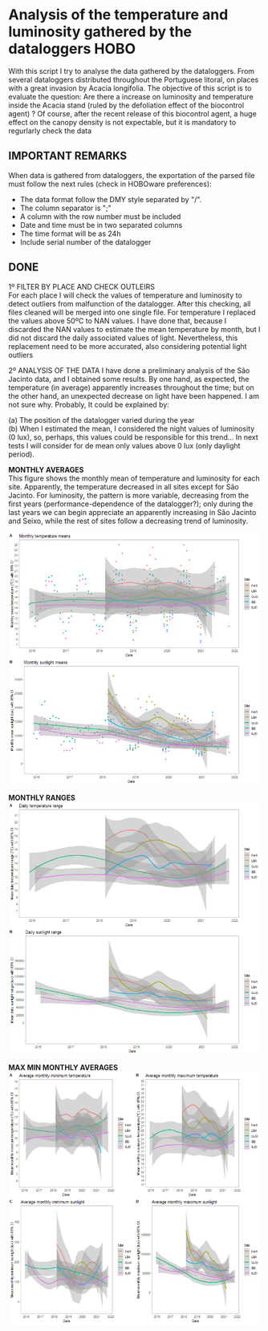 # Analysis of the temperature and luminosity gathered by the dataloggers HOBO 

With this script I try to analyse the data gathered by the dataloggers. From several dataloggers distributed throughout the Portuguese litoral, on places with a great invasion by Acacia longifolia. The objective of this script is to evaluate the question: Are there a increase on luminosity and temperature inside the Acacia stand (ruled by the defoliation effect of the biocontrol agent) ?
Of course, after the recent release of this biocontrol agent, a huge effect on the canopy density is not expectable, but it is mandatory to regurlarly check the data

## IMPORTANT REMARKS
When data is gathered from dataloggers, the exportation of the parsed file must follow the next rules (check in HOBOware preferences):
 - The data format follow the DMY style separated by "/". 
 - The column separator is ";"
 - A column with the row number must be included
 - Date and time must be in two separated columns
 - The time format will be as 24h
 - Include serial number of the datalogger


## DONE

1º FILTER BY PLACE AND CHECK OUTLEIRS      
For each place I will check the values of temperature and luminosity to detect outliers from malfunction of the datalogger. After this checking, all files cleaned will be merged into one single file.
For temperature I replaced the values above 50ºC to NAN values. I have done that, because I discarded the NAN values to estimate the mean temperature by month, but I did not discard the daily associated values of light. Nevertheless, this replacement need to be more accurated, also considering potential light outliers

2º ANALYSIS OF THE DATA
I have done a preliminary analysis of the São Jacinto data, and I obtained some results. By one hand, as expected, the temperature (in average) apparently increases throughout the time; but on the other hand, an unexpected decrease on light have been happened. I am not sure why. Probably, It could be explained by:       

(a) The position of the datalogger varied during the year           
(b) When I estimated the mean, I considered the night values of luminosity (0 lux), so, perhaps, this values could be responsible for this trend... In next tests I will    consider for de mean only values above 0 lux (only daylight period).



**MONTHLY AVERAGES**            
This figure shows the monthly mean of temperature and luminosity for each site. Apparently, the temperature decreased in all sites except for São Jacinto. For luminosity, the pattern is more variable, decreasing from the first years (performance-dependence of the datalogger?); only during the last years we can begin appreciate an apparently increasing in São Jacinto and Seixo, while the rest of sites follow a decreasing trend of luminosity.         

![alt text](https://github.com/lnfran85/HOBOS/blob/785acfcb7aa451bef328d4fdd15ea89174ca427f/monthly_means.png "Monthly trends")

**MONTHLY RANGES**       
![alt text](https://github.com/lnfran85/HOBOS/blob/785acfcb7aa451bef328d4fdd15ea89174ca427f/monthly_average_daily_range.png "Monthly ranges")

**MAX MIN MONTHLY AVERAGES**
![alt text](https://github.com/lnfran85/HOBOS/blob/785acfcb7aa451bef328d4fdd15ea89174ca427f/monthly_average_maxmin.png "Monthly maxmin averages")
